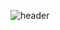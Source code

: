 ![header](https://capsule-render.vercel.app/api?type=rounded&color=auto&animation=fadeIn&height=300&section=header&text=capsule%20render&fontSize=20)
